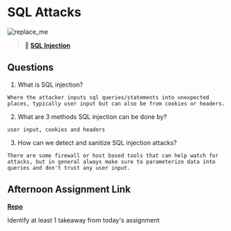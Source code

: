 # SQL Attacks

![replace_me](https://codeworks.blob.core.windows.net/public/assets/img/illustrations/placeholder.svg)

> **📖 [SQL Injection](https://codeworksacademy.com/fs-student-guide/resources/wk11/03-SQL-Injection)**

## Questions

1. What is SQL injection?
```
Where the attacker inputs sql queries/statements into unexpected places, typically user input but can also be from cookies or headers.
```
2. What are 3 methods SQL injection can be done by?
```
user input, cookies and headers
```
3. How can we detect and sanitize SQL injection attacks?
```
There are some firewall or host based tools that can help watch for attacks, but in general always make sure to parameterize data into queries and don't trust any user input.
```
## Afternoon Assignment Link

**[Repo](https://github.com/coombsab/bcwAllSpice)**

Identify at least 1 takeaway from today's assignment
```

```